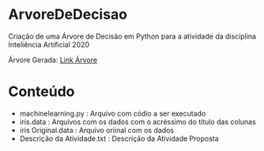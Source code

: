 # ArvoreDeDecisao

Criação de uma Árvore de Decisão em Python para a atividade da disciplina Inteliência Artificial 2020

Árvore Gerada: [Link Árvore](http://magjac.com/graphviz-visual-editor/?dot=digraph%20Tree%20%7B%0Anode%20%5Bshape%3Dbox%2C%20style%3D%22filled%2C%20rounded%22%2C%20color%3D%22black%22%2C%20fontname%3Dhelvetica%5D%20%3B%0Aedge%20%5Bfontname%3Dhelvetica%5D%20%3B%0A0%20%5Blabel%3D%3Cnode%20%26%2335%3B0%3Cbr%2F%3Epetal%20length%20in%20cm%20%26le%3B%202.45%3Cbr%2F%3Egini%20%3D%200.664%3Cbr%2F%3Esamples%20%3D%20100.0%25%3Cbr%2F%3Evalue%20%3D%20%5B0.371%2C%200.333%2C%200.295%5D%3Cbr%2F%3Eclass%20%3D%20Iris-virginica%3E%2C%20fillcolor%3D%22%23fef8f4%22%5D%20%3B%0A1%20%5Blabel%3D%3Cnode%20%26%2335%3B1%3Cbr%2F%3Egini%20%3D%200.0%3Cbr%2F%3Esamples%20%3D%2037.1%25%3Cbr%2F%3Evalue%20%3D%20%5B1.0%2C%200.0%2C%200.0%5D%3Cbr%2F%3Eclass%20%3D%20Iris-virginica%3E%2C%20fillcolor%3D%22%23e58139%22%5D%20%3B%0A0%20-%3E%201%20%5Blabeldistance%3D2.5%2C%20labelangle%3D45%2C%20headlabel%3D%22True%22%5D%20%3B%0A2%20%5Blabel%3D%3Cnode%20%26%2335%3B2%3Cbr%2F%3Epetal%20width%20in%20cm%20%26le%3B%201.65%3Cbr%2F%3Egini%20%3D%200.498%3Cbr%2F%3Esamples%20%3D%2062.9%25%3Cbr%2F%3Evalue%20%3D%20%5B0.0%2C%200.53%2C%200.47%5D%3Cbr%2F%3Eclass%20%3D%20Iris-setosa%3E%2C%20fillcolor%3D%22%23e8fcf1%22%5D%20%3B%0A0%20-%3E%202%20%5Blabeldistance%3D2.5%2C%20labelangle%3D-45%2C%20headlabel%3D%22False%22%5D%20%3B%0A3%20%5Blabel%3D%3Cnode%20%26%2335%3B3%3Cbr%2F%3Egini%20%3D%200.0%3Cbr%2F%3Esamples%20%3D%2031.4%25%3Cbr%2F%3Evalue%20%3D%20%5B0.0%2C%201.0%2C%200.0%5D%3Cbr%2F%3Eclass%20%3D%20Iris-setosa%3E%2C%20fillcolor%3D%22%2339e581%22%5D%20%3B%0A2%20-%3E%203%20%3B%0A4%20%5Blabel%3D%3Cnode%20%26%2335%3B4%3Cbr%2F%3Epetal%20length%20in%20cm%20%26le%3B%205.05%3Cbr%2F%3Egini%20%3D%200.114%3Cbr%2F%3Esamples%20%3D%2031.4%25%3Cbr%2F%3Evalue%20%3D%20%5B0.0%2C%200.061%2C%200.939%5D%3Cbr%2F%3Eclass%20%3D%20Iris-versicolor%3E%2C%20fillcolor%3D%22%238946e7%22%5D%20%3B%0A2%20-%3E%204%20%3B%0A5%20%5Blabel%3D%3Cnode%20%26%2335%3B5%3Cbr%2F%3Esepal%20width%20in%20cm%20%26le%3B%202.9%3Cbr%2F%3Egini%20%3D%200.408%3Cbr%2F%3Esamples%20%3D%206.7%25%3Cbr%2F%3Evalue%20%3D%20%5B0.0%2C%200.286%2C%200.714%5D%3Cbr%2F%3Eclass%20%3D%20Iris-versicolor%3E%2C%20fillcolor%3D%22%23b388ef%22%5D%20%3B%0A4%20-%3E%205%20%3B%0A6%20%5Blabel%3D%3Cnode%20%26%2335%3B6%3Cbr%2F%3Egini%20%3D%200.0%3Cbr%2F%3Esamples%20%3D%203.8%25%3Cbr%2F%3Evalue%20%3D%20%5B0.0%2C%200.0%2C%201.0%5D%3Cbr%2F%3Eclass%20%3D%20Iris-versicolor%3E%2C%20fillcolor%3D%22%238139e5%22%5D%20%3B%0A5%20-%3E%206%20%3B%0A7%20%5Blabel%3D%3Cnode%20%26%2335%3B7%3Cbr%2F%3Epetal%20width%20in%20cm%20%26le%3B%201.75%3Cbr%2F%3Egini%20%3D%200.444%3Cbr%2F%3Esamples%20%3D%202.9%25%3Cbr%2F%3Evalue%20%3D%20%5B0.0%2C%200.667%2C%200.333%5D%3Cbr%2F%3Eclass%20%3D%20Iris-setosa%3E%2C%20fillcolor%3D%22%239cf2c0%22%5D%20%3B%0A5%20-%3E%207%20%3B%0A8%20%5Blabel%3D%3Cnode%20%26%2335%3B8%3Cbr%2F%3Egini%20%3D%200.0%3Cbr%2F%3Esamples%20%3D%201.0%25%3Cbr%2F%3Evalue%20%3D%20%5B0.0%2C%201.0%2C%200.0%5D%3Cbr%2F%3Eclass%20%3D%20Iris-setosa%3E%2C%20fillcolor%3D%22%2339e581%22%5D%20%3B%0A7%20-%3E%208%20%3B%0A9%20%5Blabel%3D%3Cnode%20%26%2335%3B9%3Cbr%2F%3Esepal%20width%20in%20cm%20%26le%3B%203.1%3Cbr%2F%3Egini%20%3D%200.5%3Cbr%2F%3Esamples%20%3D%201.9%25%3Cbr%2F%3Evalue%20%3D%20%5B0.0%2C%200.5%2C%200.5%5D%3Cbr%2F%3Eclass%20%3D%20Iris-setosa%3E%2C%20fillcolor%3D%22%23ffffff%22%5D%20%3B%0A7%20-%3E%209%20%3B%0A10%20%5Blabel%3D%3Cnode%20%26%2335%3B10%3Cbr%2F%3Egini%20%3D%200.0%3Cbr%2F%3Esamples%20%3D%201.0%25%3Cbr%2F%3Evalue%20%3D%20%5B0.0%2C%200.0%2C%201.0%5D%3Cbr%2F%3Eclass%20%3D%20Iris-versicolor%3E%2C%20fillcolor%3D%22%238139e5%22%5D%20%3B%0A9%20-%3E%2010%20%3B%0A11%20%5Blabel%3D%3Cnode%20%26%2335%3B11%3Cbr%2F%3Egini%20%3D%200.0%3Cbr%2F%3Esamples%20%3D%201.0%25%3Cbr%2F%3Evalue%20%3D%20%5B0.0%2C%201.0%2C%200.0%5D%3Cbr%2F%3Eclass%20%3D%20Iris-setosa%3E%2C%20fillcolor%3D%22%2339e581%22%5D%20%3B%0A9%20-%3E%2011%20%3B%0A12%20%5Blabel%3D%3Cnode%20%26%2335%3B12%3Cbr%2F%3Egini%20%3D%200.0%3Cbr%2F%3Esamples%20%3D%2024.8%25%3Cbr%2F%3Evalue%20%3D%20%5B0.0%2C%200.0%2C%201.0%5D%3Cbr%2F%3Eclass%20%3D%20Iris-versicolor%3E%2C%20fillcolor%3D%22%238139e5%22%5D%20%3B%0A4%20-%3E%2012%20%3B%0A%7D)

# Conteúdo
- machinelearning.py : Arquivo com códio a ser executado
- iris.data : Arquivos com os dados com o acréssimo do título das colunas
- iris Original.data : Arquivo oriinal com os dados
- Descrição da Atividade.txt : Descrição da Atividade Proposta
